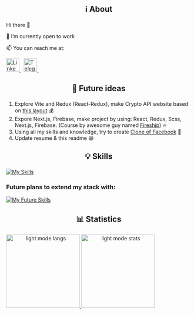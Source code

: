## <p align="center">ℹ️ About </p>

Hi there 👋

<!-- <img src="https://camo.githubusercontent.com/63371d36886ee658f5a97401f393e1ab1684b2fd3de674b8f5efc7d410b2a3d0/68747470733a2f2f6d656469612e67697068792e636f6d2f6d656469612f57556c706c634d704f43456d5447427442572f67697068792e676966" width="36" height="36" alt="Telegram" /> -->

🔭 I’m currently open to work

📫 You can reach me at: 

<a href="https://www.linkedin.com/in/prokopenyapavel/" target="_blank" rel="noreferrer">
  <img src="https://raw.githubusercontent.com/danielcranney/readme-generator/main/public/icons/socials/linkedin.svg" width="36" height="36" alt="LinkedIn" />
</a> &nbsp;
<a href="https://t.me/albedo_lucky13" target="_blank" rel="noreferrer">
  <img src="https://www.vectorlogo.zone/logos/telegram/telegram-icon.svg" width="36" height="36" alt="Telegram" />
</a> &nbsp;

<!--
<a href="https://albedo-13.github.io/" target="_blank" rel="noreferrer">
  <img src="" width="36" height="36" alt="CV" />
</a> &nbsp;
[![CV](https://img.shields.io/badge/-%F0%9F%8C%90%20C%20V-white?style=flat)](https://albedo-13.github.io/)
-->

<!-- [![Gmail](https://img.shields.io/badge/-white?label=Email&style=social&logo=gmail)](mailto:prokopenya.work@gmail.com) -->
<!-- [CV](https://albedo-13.github.io/) -->

## <p align="center">🔮 Future ideas</p>

1. Explore Vite and Redux (React-Redux), make Crypto API website based on [this layout](https://www.figma.com/file/EKbp40PN2vP5WsItDPg1h7/Crypto-Brains-Website?type=design&node-id=1401-185034&mode=design&t=0ygXJmOEZB3bWnCz-0) 💰
2. Expore Next.js, Firebase, make project by using: React, Redux, Scss, Next.js, Firebase. (Course by awesome guy named [Fireship](https://fireship.io/courses/react-next-firebase/)) 🔥
3. Using all my skills and knowledge, try to create [Clone of Facebook](https://facebook.com/) 🤯
4. Update resume & this readme 😄

## <p align="center">💡 Skills</p>

[![My Skills](https://skillicons.dev/icons?i=html,css,scss,js,react,redux,mui,git)](https://skillicons.dev)

### Future plans to extend my stack with:

[![My Future Skills](https://skillicons.dev/icons?i=next,firebase,tailwind)](https://skillicons.dev)

## <p align="center">📊 Statistics</p>

<a href="#">
  <picture align="center">
   <source height="200px" media="(prefers-color-scheme: dark)" srcset="https://github-readme-stats.vercel.app/api/top-langs/?username=albedo-13&layout=compact&theme=github_dark&card_width=250">
   <img height="200px" alt="light mode langs" src="https://github-readme-stats.vercel.app/api/top-langs/?username=albedo-13&layout=compact&theme=default&card_width=250">
  </picture>
</a>
<a href="#">
  <picture align="center">
   <source height="200px" media="(prefers-color-scheme: dark)" srcset="https://github-readme-stats.vercel.app/api?username=albedo-13&show_icons=true&rank_icon=github&theme=github_dark">
   <img height="200px" alt="light mode stats" src="https://github-readme-stats.vercel.app/api?username=albedo-13&show_icons=true&rank_icon=github&theme=default">
  </picture>
</a>

<!--
**Albedo-13/Albedo-13** is a ✨ _special_ ✨ repository because its `README.md` (this file) appears on your GitHub profile.

Here are some ideas to get you started:

- 🔭 I’m currently working on ...
- 🌱 I’m currently learning ...
- 👯 I’m looking to collaborate on ...
- 🤔 I’m looking for help with ...
- 💬 Ask me about ...
- 📫 How to reach me: ...
- 😄 Pronouns: ...
- ⚡ Fun fact: ...
-->
